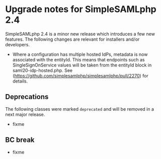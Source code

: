 # Upgrade notes for SimpleSAMLphp 2.4

SimpleSAMLphp 2.4 is a minor new release which introduces a few new features.
The following changes are relevant for installers and/or developers.

- Where a configuration has multiple hosted IdPs, metadata is now associated with the entityId.
  This means that endpoints such as SingleSignOnService values will be taken from the 
  entityId block in saml20-idp-hosted.php. See (<https://github.com/simplesamlphp/simplesamlphp/pull/2270>) for details.

## Deprecations

The following classes were marked `deprecated` and will be removed in a next major release.

- fixme

## BC break

- fixme
